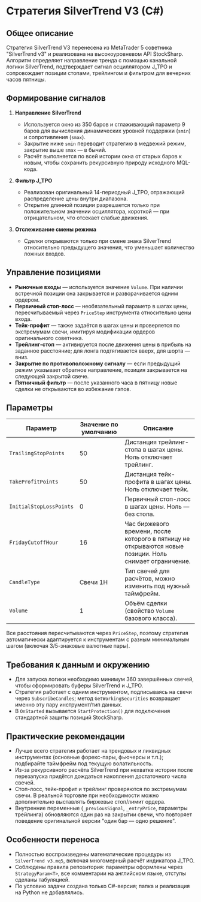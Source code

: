 # Стратегия SilverTrend V3 (C#)

## Общее описание

Стратегия SilverTrend V3 перенесена из MetaTrader 5 советника "SilverTrend v3" и реализована на высокоуровневом API StockSharp. Алгоритм определяет направление тренда с помощью канальной логики SilverTrend, подтверждает сигнал осциллятором J_TPO и сопровождает позиции стопами, трейлингом и фильтром для вечерних часов пятницы.

## Формирование сигналов

1. **Направление SilverTrend**
   - Используется окно из 350 баров и сглаживающий параметр 9 баров для вычисления динамических уровней поддержки (`smin`) и сопротивления (`smax`).
   - Закрытие ниже `smin` переводит стратегию в медвежий режим, закрытие выше `smax` — в бычий.
   - Расчёт выполняется по всей истории окна от старых баров к новым, чтобы сохранить рекурсивную природу исходного MQL-кода.

2. **Фильтр J_TPO**
   - Реализован оригинальный 14-периодный J_TPO, отражающий распределение цены внутри диапазона.
   - Открытие длинной позиции разрешается только при положительном значении осциллятора, короткой — при отрицательном, что отсекает слабые движения.

3. **Отслеживание смены режима**
   - Сделки открываются только при смене знака SilverTrend относительно предыдущего значения, что уменьшает количество ложных входов.

## Управление позициями

- **Рыночные входы** — используется значение `Volume`. При наличии встречной позиции она закрывается и разворачивается одним ордером.
- **Первичный стоп-лосс** — необязательный параметр в шагах цены, пересчитываемый через `PriceStep` инструмента относительно цены входа.
- **Тейк-профит** — также задаётся в шагах цены и проверяется по экстремумам свечи, имитируя модификации ордеров оригинального советника.
- **Трейлинг-стоп** — активируется после движения цены в прибыль на заданное расстояние; для лонга подтягивается вверх, для шорта — вниз.
- **Закрытие по противоположному сигналу** — если предыдущий режим указывает обратное направление, позиция закрывается на следующей закрытой свече.
- **Пятничный фильтр** — после указанного часа в пятницу новые сделки не открываются во избежание гэпов.

## Параметры

| Параметр | Значение по умолчанию | Описание |
| --- | --- | --- |
| `TrailingStopPoints` | 50 | Дистанция трейлинг-стопа в шагах цены. Ноль отключает трейлинг. |
| `TakeProfitPoints` | 50 | Дистанция тейк-профита в шагах цены. Ноль отключает тейк. |
| `InitialStopLossPoints` | 0 | Первичный стоп-лосс в шагах цены. Ноль — без стопа. |
| `FridayCutoffHour` | 16 | Час биржевого времени, после которого в пятницу не открываются новые позиции. Ноль снимает ограничение. |
| `CandleType` | Свечи 1H | Тип свечей для расчётов, можно изменить под нужный таймфрейм. |
| `Volume` | 1 | Объём сделки (свойство `Volume` базового класса). |

Все расстояния пересчитываются через `PriceStep`, поэтому стратегия автоматически адаптируется к инструментам с разным минимальным шагом (включая 3/5-знаковые валютные пары).

## Требования к данным и окружению

- Для запуска логики необходимо минимум 360 завершённых свечей, чтобы сформировать буферы SilverTrend и J_TPO.
- Стратегия работает с одним инструментом, подписываясь на свечи через `SubscribeCandles`; метод `GetWorkingSecurities` возвращает именно эту пару инструмент/тип данных.
- В `OnStarted` вызывается `StartProtection()` для подключения стандартной защиты позиций StockSharp.

## Практические рекомендации

- Лучше всего стратегия работает на трендовых и ликвидных инструментах (основные форекс-пары, фьючерсы и т.п.); подбирайте таймфрейм под текущую волатильность.
- Из-за рекурсивного расчёта SilverTrend при нехватке истории после перезапуска придётся дождаться накопления достаточного числа свечей.
- Стоп-лосс, тейк-профит и трейлинг проверяются по экстремумам свечи. В реальной торговле при необходимости можно дополнительно выставлять биржевые стоп/лимит ордера.
- Внутренние переменные (`_previousSignal`, `_entryPrice`, параметры трейлинга) обновляются один раз на закрытии свечи, что повторяет поведение оригинальной версии "один бар — одно решение".

## Особенности переноса

- Полностью воспроизведены математические процедуры из `SilverTrend v3.mq5`, включая многомерный расчёт индикатора J_TPO.
- Соблюдены правила репозитория: параметры оформлены через `StrategyParam<T>`, все комментарии на английском языке, отступы сделаны табуляцией.
- По условию задачи создана только C#-версия; папка и реализация на Python не добавлялись.
